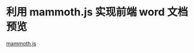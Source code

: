 # 利用 mammoth.js 实现前端 word 文档预览

[mammoth.js](https://jstool.gitlab.io/zh-cn/demo/mammoth-js-word-docx-preview-and-convert/)


<Word-Preview />